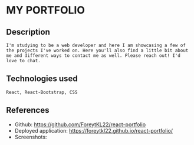 # MY PORTFOLIO

## Description
    I'm studying to be a web developer and here I am showcasing a few of the projects I've worked on. Here you'll also find a little bit about me and different ways to contact me as well. Please reach out! I'd love to chat.

## Technologies used
    React, React-Bootstrap, CSS

## References
- Github: https://github.com/ForeytKL22/react-portfolio
- Deployed application: https://foreytkl22.github.io/react-portfolio/
- Screenshots: